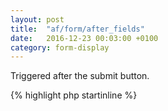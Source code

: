 ```yaml
---
layout: post
title:  "af/form/after_fields"
date:   2016-12-23 00:03:00 +0100
category: form-display
---
```


Triggered after the submit button.

{% highlight php startinline %}
<?php

function after_fields( $form, $args ) {
    echo 'After fields';
}
add_action( 'af/form/after_fields', 'after_fields' );
add_action( 'af/form/after_fields/id=FORM_ID', 'after_fields' );
add_action( 'af/form/after_fields/key=FORM_KEY', 'after_fields' );

{% endhighlight %}